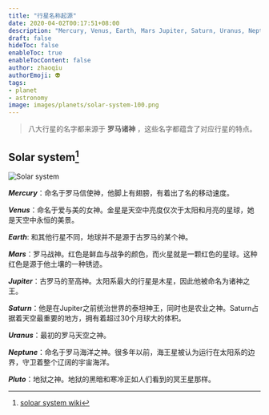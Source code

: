 ```yaml
---
title: "行星名称起源"
date: 2020-04-02T00:17:51+08:00
description: "Mercury, Venus, Earth, Mars Jupiter, Saturn, Uranus, Neptune"
draft: false
hideToc: false
enableToc: true
enableTocContent: false
author: zhaoqiu
authorEmoji: 👽
tags: 
- planet
- astronomy
image: images/planets/solar-system-100.png
---
```



> 八大行星的名字都来源于 **罗马诸神** ，这些名字都蕴含了对应行星的特点。

## Solar system[^1]

![Solar system](/images/planets/solar-system.png "太阳系")


[^1]: [soloar system wiki](https://en.wikipedia.org/wiki/Solar_System)

**_Mercury_**：命名于罗马信使神，他脚上有翅膀，有着出了名的移动速度。

**_Venus_**：命名于爱与美的女神。金星是天空中亮度仅次于太阳和月亮的星球，她是天空中永恒的美景。

**_Earth_**: 和其他行星不同，地球并不是源于古罗马的某个神。

**_Mars_**：罗马战神。红色是鲜血与战争的颜色，而火星就是一颗红色的星球。这种红色是源于他土壤的一种锈迹。

**_Jupiter_**：古罗马的至高神。太阳系最大的行星是木星，因此他被命名为诸神之王。

**_Saturn_**：他是在Jupiter之前统治世界的泰坦神王，同时也是农业之神。Saturn占据着天空最重要的地方，拥有着超过30个月球大的体积。

**_Uranus_**：最初的罗马天空之神。

**_Neptune_**：命名于罗马海洋之神。很多年以前，海王星被认为运行在太阳系的边界，守卫着整个辽阔的宇宙海洋。

**_Pluto_**：地狱之神。地狱的黑暗和寒冷正如人们看到的冥王星那样。

